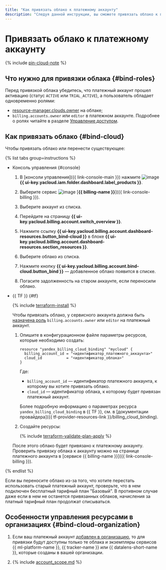 ```yaml
---
title: "Как привязать облако к платежному аккаунту"
description: "Следуя данной инструкции, вы сможете привязать облако к платежному аккаунту."
---
```


# Привязать облако к платежному аккаунту

{% include [pin-cloud-note](../_includes/pin-cloud-note.md) %}

## Что нужно для привязки облака {#bind-roles}

Перед привязкой облака убедитесь, что платежный аккаунт прошел активацию (статус `ACTIVE` или `TRIAL_ACTIVE`), а пользователь обладает одновременно ролями:
* [resource-manager.clouds.owner](../../iam/concepts/access-control/roles.md#owner) на облаке; 
* `billing.accounts.owner` или `editor` в платежном аккаунте. Подробнее о ролях читайте в разделе [Управление доступом](../security/index.md#roles-list).

## Как привязать облако {#bind-cloud}

Чтобы привязать облако или перенести существующее:

{% list tabs group=instructions %}

- Консоль управления {#console}

  1. В [консоли управления]({{ link-console-main }}) нажмите ![image](../../_assets/console-icons/dots-9.svg) **{{ ui-key.yacloud.iam.folder.dashboard.label_products }}**.

  1. Выберите сервис ![image](../../_assets/console-icons/credit-card.svg) [**{{ billing-name }}**]({{ link-console-billing }}).

  1. Выберите аккаунт из списка. 

  1. Перейдите на страницу **{{ ui-key.yacloud.billing.account.switch_overview }}**.

  1. Нажмите ссылку **{{ ui-key.yacloud.billing.account.dashboard-resources.button_bind-cloud }}** в блоке **{{ ui-key.yacloud.billing.account.dashboard-resources.section_resources }}**.

  1. Выберите облако из списка.

  1. Нажмите кнопку **{{ ui-key.yacloud.billing.account.bind-cloud.button_bind }}** — добавленное облако появится в списке.

  1. Погасите задолженность на старом аккаунте, если переносили облако.

- {{ TF }} {#tf}

  {% include [terraform-install](../../_includes/terraform-install.md) %}

  Чтобы привязать облако, у сервисного аккаунта должна быть [назначена роль](../security/index.md#set-role) `billing.accounts.owner` или `editor` на платежный аккаунт.
  
  1. Опишите в конфигурационном файле параметры ресурсов, которые необходимо создать:

      ```hcl
      resource "yandex_billing_cloud_binding" "mycloud" {
        billing_account_id = "<идентификатор_платежного_аккаунта>"
        cloud_id           = "<идентификатор_облака>"
      }
      ```

      Где:

      * `billing_account_id` — идентификатор платежного аккаунта, к которому вы хотите привязать облако.
      * `cloud_id` — идентификатор облака, к которому будет привязан платежный аккаунт.

      Более подробную информацию о параметрах ресурса `yandex_billing_cloud_binding` в {{ TF }}, см. в [документации провайдера]({{ tf-provider-resources-link }}/billing_cloud_binding).

  1. Создайте ресурсы:

      {% include [terraform-validate-plan-apply](../../_tutorials/terraform-validate-plan-apply.md) %}

  После этого облако будет привязано к платежному аккаунту. Проверить привязку облака к аккаунту можно на странице платежного аккаунта в [сервисе {{ billing-name }}]({{ link-console-billing }}).

{% endlist %}


Если вы переносите облако из-за того, что хотите перестать использовать старый платежный аккаунт, проверьте, что в нем подключен бесплатный тарифный план "Базовый". В противном случае даже если в нем не останется привязанных облаков, начисления за платный тарифный план продолжат списываться.

## Особенности управления ресурсами в организациях {#bind-cloud-organization}

1. Если ваш платежный аккаунт [добавлен в организацию](../concepts/organization.md), то для привязки будут доступны только те облака и экземпляры сервисов {{ ml-platform-name }}, {{ tracker-name }} или {{ datalens-short-name }}, которые созданы в вашей организации.

1. {% include [account_scope.md](../_includes/account-scope.md) %}
